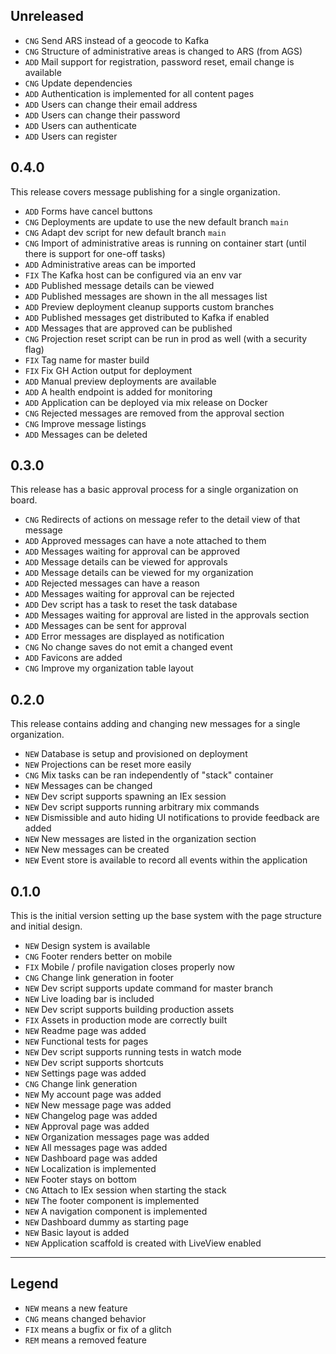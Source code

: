 ## Unreleased

- `CNG` Send ARS instead of a geocode to Kafka
- `CNG` Structure of administrative areas is changed to ARS (from AGS)
- `ADD` Mail support for registration, password reset, email change is available
- `CNG` Update dependencies
- `ADD` Authentication is implemented for all content pages
- `ADD` Users can change their email address
- `ADD` Users can change their password
- `ADD` Users can authenticate
- `ADD` Users can register

## 0.4.0

This release covers message publishing for a single organization.

- `ADD` Forms have cancel buttons
- `CNG` Deployments are update to use the new default branch `main`
- `CNG` Adapt dev script for new default branch `main`
- `CNG` Import of administrative areas is running on container start (until there is support for one-off tasks)
- `ADD` Administrative areas can be imported
- `FIX` The Kafka host can be configured via an env var
- `ADD` Published message details can be viewed
- `ADD` Published messages are shown in the all messages list
- `ADD` Preview deployment cleanup supports custom branches
- `ADD` Published messages get distributed to Kafka if enabled
- `ADD` Messages that are approved can be published
- `CNG` Projection reset script can be run in prod as well (with a security flag)
- `FIX` Tag name for master build
- `FIX` Fix GH Action output for deployment
- `ADD` Manual preview deployments are available
- `ADD` A health endpoint is added for monitoring
- `ADD` Application can be deployed via mix release on Docker
- `CNG` Rejected messages are removed from the approval section
- `CNG` Improve message listings
- `ADD` Messages can be deleted

## 0.3.0

This release has a basic approval process for a single organization on board.

- `CNG` Redirects of actions on message refer to the detail view of that message
- `ADD` Approved messages can have a note attached to them
- `ADD` Messages waiting for approval can be approved
- `ADD` Message details can be viewed for approvals
- `ADD` Message details can be viewed for my organization
- `ADD` Rejected messages can have a reason
- `ADD` Messages waiting for approval can be rejected
- `ADD` Dev script has a task to reset the task database
- `ADD` Messages waiting for approval are listed in the approvals section
- `ADD` Messages can be sent for approval
- `ADD` Error messages are displayed as notification
- `CNG` No change saves do not emit a changed event
- `ADD` Favicons are added
- `CNG` Improve my organization table layout

## 0.2.0

This release contains adding and changing new messages for a single organization.

- `NEW` Database is setup and provisioned on deployment
- `NEW` Projections can be reset more easily
- `CNG` Mix tasks can be ran independently of "stack" container
- `NEW` Messages can be changed
- `NEW` Dev script supports spawning an IEx session
- `NEW` Dev script supports running arbitrary mix commands
- `NEW` Dismissible and auto hiding UI notifications to provide feedback are added
- `NEW` New messages are listed in the organization section
- `NEW` New messages can be created
- `NEW` Event store is available to record all events within the application

## 0.1.0

This is the initial version setting up the base system with the page structure and initial design.

- `NEW` Design system is available
- `CNG` Footer renders better on mobile
- `FIX` Mobile / profile navigation closes properly now
- `CNG` Change link generation in footer
- `NEW` Dev script supports update command for master branch
- `NEW` Live loading bar is included
- `NEW` Dev script supports building production assets
- `FIX` Assets in production mode are correctly built
- `NEW` Readme page was added
- `NEW` Functional tests for pages
- `NEW` Dev script supports running tests in watch mode
- `NEW` Dev script supports shortcuts
- `NEW` Settings page was added
- `CNG` Change link generation
- `NEW` My account page was added
- `NEW` New message page was added
- `NEW` Changelog page was added
- `NEW` Approval page was added
- `NEW` Organization messages page was added
- `NEW` All messages page was added
- `NEW` Dashboard page was added
- `NEW` Localization is implemented
- `NEW` Footer stays on bottom
- `CNG` Attach to IEx session when starting the stack
- `NEW` The footer component is implemented
- `NEW` A navigation component is implemented
- `NEW` Dashboard dummy as starting page
- `NEW` Basic layout is added
- `NEW` Application scaffold is created with LiveView enabled

---

## Legend

- `NEW` means a new feature
- `CNG` means changed behavior
- `FIX` means a bugfix or fix of a glitch
- `REM` means a removed feature
